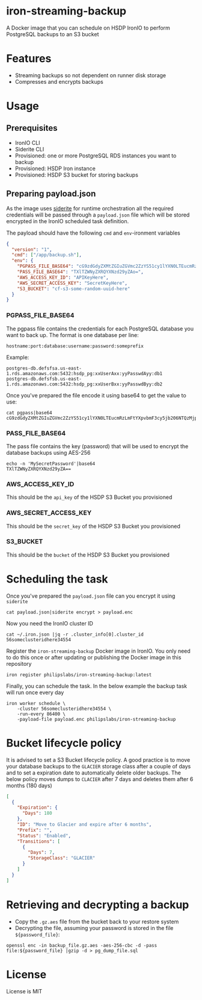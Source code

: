 # iron-streaming-backup

A Docker image that you can schedule on HSDP IronIO to perform PostgreSQL backups to an S3 bucket

# Features
- Streaming backups so not dependent on runner disk storage
- Compresses and encrypts backups

# Usage

## Prerequisites
- IronIO CLI
- Siderite CLI
- Provisioned: one or more PostgreSQL RDS instances you want to backup
- Provisioned: HSDP Iron instance
- Provisioned: HSDP S3 bucket for storing backups

## Preparing payload.json
As the image uses [siderite](https://github.com/philips-labs/siderite) for runtime orchestration all the required credentials will be passed through a `payload.json` file which will be stored encrypted in the IronIO scheduled task definition.

The payload should have the following `cmd` and `env`-ironment variables

```json
{
  "version": "1",
  "cmd": ["/app/backup.sh"],
  "env": {
	"PGPASS_FILE_BASE64": "cG9zdGdyZXMtZGIuZGVmc2ZzYS51cy1lYXN0LTEucmRzLmFtYXpvbmF3cy5jb206NTQzMjpoc2RwX3BnOnh4VXNlckF4eDp5eVBhc3N3ZEF5eTpkYjEKcG9zdGdyZXMtZGIuZGVmc2ZzYi51cy1lYXN0LTEucmRzLmFtYXpvbmF3cy5jb206NTQzMjpoc2RwX3BnOnh4VXNlckJ4eDp5eVBhc3N3ZEJ5eTpkYjIK",
	"PASS_FILE_BASE64": "TXlTZWNyZXRQYXNzd29yZAo=",
	"AWS_ACCESS_KEY_ID": "APIKeyHere",
	"AWS_SECRET_ACCESS_KEY": "SecretKeyHere",
	"S3_BUCKET": "cf-s3-some-random-uuid-here"
  }
}
```

### PGPASS_FILE_BASE64
The pgpass file contains the credentials for each PostgreSQL database you want to back up. The format is one database per line:

```
hostname:port:database:username:password:someprefix
```

Example:

```
postgres-db.defsfsa.us-east-1.rds.amazonaws.com:5432:hsdp_pg:xxUserAxx:yyPasswdAyy:db1
postgres-db.defsfsb.us-east-1.rds.amazonaws.com:5432:hsdp_pg:xxUserBxx:yyPasswdByy:db2
```

Once you've prepared the file encode it using base64 to get the value to use:

```shell
cat pgpass|base64
cG9zdGdyZXMtZGIuZGVmc2ZzYS51cy1lYXN0LTEucmRzLmFtYXpvbmF3cy5jb206NTQzMjpoc2RwX3BnOnh4VXNlckF4eDp5eVBhc3N3ZEF5eTpkYjEKcG9zdGdyZXMtZGIuZGVmc2ZzYi51cy1lYXN0LTEucmRzLmFtYXpvbmF3cy5jb206NTQzMjpoc2RwX3BnOnh4VXNlckJ4eDp5eVBhc3N3ZEJ5eTpkYjIK
```

### PASS_FILE_BASE64
The pass file contains the key (password) that will be used to encrypt the database backups using AES-256

```shell
echo -n 'MySecretPassword'|base64
TXlTZWNyZXRQYXNzd29yZA==
```

### AWS_ACCESS_KEY_ID
This should be the `api_key` of the HSDP S3 Bucket you provisioned

### AWS_SECRET_ACCESS_KEY
This should be the `secret_key` of the HSDP S3 Bucket you provisioned

### S3_BUCKET
This should be the `bucket` of the HSDP S3 Bucket you provisioned

# Scheduling the task
Once you've prepared the `payload.json` file can you encrypt it using `siderite`

```shell
cat payload.json|siderite encrypt > payload.enc
```

Now you need the IronIO cluster ID

```shell
cat ~/.iron.json |jq -r .cluster_info[0].cluster_id
56someclusteridhere34554
````

Register the `iron-streaming-backup` Docker image in IronIO. You only need to do this once or after updating or publishing the Docker image in this repository

```shell
iron register philipslabs/iron-streaming-backup:latest
```

Finally, you can schedule the task. In the below example the backup task will run once every day

```shell
iron worker schedule \
	-cluster 56someclusteridhere34554 \
	-run-every 86400 \
	-payload-file payload.enc philipslabs/iron-streaming-backup
```

# Bucket lifecycle policy
It is advised to set a S3 Bucket lifecycle policy. A good practice is to move your database backups to the `GLACIER` storage class after a couple of days and to set a expiration date to automatically delete older backups. The below policy moves dumps to `CLACIER` after 7 days and deletes them after 6 months (180 days)

```json
[
  {
    "Expiration": {
      "Days": 180
    },
    "ID": "Move to Glacier and expire after 6 months",
    "Prefix": "",
    "Status": "Enabled",
    "Transitions": [
      {
        "Days": 7,
        "StorageClass": "GLACIER"
      }
    ]
  }
]
```

# Retrieving and decrypting a backup
- Copy the `.gz.aes` file from the bucket back to your restore system
- Decrypting the file, assuming your password is stored in the file `${password_file}`:
```shell
openssl enc -in backup_file.gz.aes -aes-256-cbc -d -pass file:${password_file} |gzip -d > pg_dump_file.sql
```

# License

License is MIT
